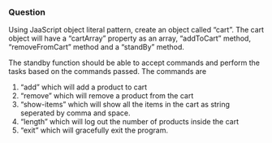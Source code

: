 ### Question

Using JaaScript object literal pattern, create an object called “cart”. The cart object will have a “cartArray” property as an array, “addToCart” method, “removeFromCart” method and a “standBy” method.

 

The standby function should be able to accept commands and perform the tasks based on the commands passed. The commands are

 

1. “add” which will add a product to cart
2. “remove” which will remove a product from the cart
3. “show-items” which will show all the items in the cart as string seperated by comma and space.
4. “length” which will log out the number of products inside the cart
5. “exit” which will gracefully exit the program.